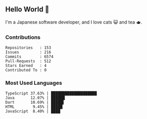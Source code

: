 ## Hello World 👋

I'm a Japanese software developer, and I love cats 😺 and tea 🫖.

### Contributions

    Repositories   : 153
    Issues         : 216
    Commits        : 6574
    Pull-Requests  : 512
    Stars Earned   : 4
    Contributed To : 0

### Most Used Languages

    TypeScript 37.63% | ████████████████████
    Java       12.07% | ██████
    Dart       10.69% | █████▌
    HTML        9.45% | █████
    JavaScript  8.40% | ████
